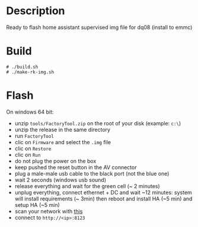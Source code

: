 # Description
Ready to flash home assistant supervised img file for dq08 (install to emmc)

# Build

```
# ./build.sh
# ./make-rk-img.sh
```

# Flash

On windows 64 bit:
- unzip `tools/FactoryTool.zip` on the root of your disk (example: `c:\`)
- unzip the release in the same directory
- run `FactoryTool`
- clic on `Firmware` and select the `.img` file
- clic on `Restore`
- clic on `Run`
- do not plug the power on the box
- keep pushed the reset button in the AV connector
- plug a male-male usb cable to the black port (not the blue one)
- wait 2 seconds (windows usb sound)
- release everything and wait for the green cell (~ 2 minutes)
- unplug everything, connect ethernet + DC and wait ~12 minutes: system will install requirements (~ 3min) then reboot and install HA (~5 min) and setup HA (~5 min)
- scan your network with [this](https://www.nirsoft.net/utils/wireless_network_watcher.html)
- connect to `http://<ip>:8123`